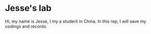 # Jesse's lab

Hi, my name is Jesse, I my a student in China. In this rep, I will save my codings and records.

